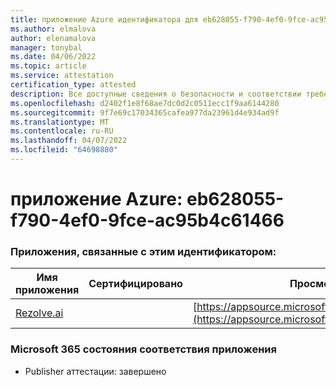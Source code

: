 ```yaml
---
title: приложение Azure идентификатора для eb628055-f790-4ef0-9fce-ac95b4c61466
ms.author: elmalova
author: elenamalova
manager: tonybal
ms.date: 04/06/2022
ms.topic: article
ms.service: attestation
certification_type: attested
description: Все доступные сведения о безопасности и соответствии требованиям для eb628055-f790-4ef0-9fce-ac95b4c61466.
ms.openlocfilehash: d2402f1e8f68ae7dc0d2c0511ecc1f9aa6144280
ms.sourcegitcommit: 9f7e69c17034365cafea977da23961d4e934ad9f
ms.translationtype: MT
ms.contentlocale: ru-RU
ms.lasthandoff: 04/07/2022
ms.locfileid: "64698880"
---
```

# <a name="azure-app-id-eb628055-f790-4ef0-9fce-ac95b4c61466"></a>приложение Azure: eb628055-f790-4ef0-9fce-ac95b4c61466


### <a name="apps-associated-with-this-id"></a>Приложения, связанные с этим идентификатором:
| **Имя приложения** | **Сертифицировано** | **Просмотр в AppSource** |
|--------------|---------------|-----------------------|
| [Rezolve.ai](../forward/WA200002724.md) |  | [https://appsource.microsoft.com/product/office/WA200002724](https://appsource.microsoft.com/product/office/WA200002724) |

### <a name="microsoft-365-app-compliance-status"></a>Microsoft 365 состояния соответствия приложения
- Publisher аттестации: завершено
